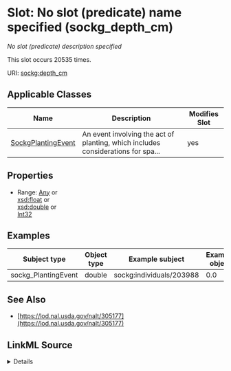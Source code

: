

# Slot: No slot (predicate) name specified (sockg_depth_cm)


_No slot (predicate) description specified_






This slot occurs 20535 times.


URI: [sockg:depth_cm](https://idir.uta.edu/sockg-ontology/docs/depth_cm)



<!-- no inheritance hierarchy -->





## Applicable Classes

| Name | Description | Modifies Slot |
| --- | --- | --- |
| [SockgPlantingEvent](../classes/SockgPlantingEvent.md) | An event involving the act of planting, which includes considerations for spa... |  yes  |







## Properties

* Range: [Any](../classes/Any.md)&nbsp;or&nbsp;<br />[xsd:float](http://www.w3.org/2001/XMLSchema#float)&nbsp;or&nbsp;<br />[xsd:double](http://www.w3.org/2001/XMLSchema#double)&nbsp;or&nbsp;<br />[Int32](../types/Int32.md)






## Examples

| Subject type | Object type | Example subject | Example object | Occurrences |
| --- | --- | --- | --- | --- |
| sockg_PlantingEvent | double | sockg:individuals/203988 | 0.0 | 20535 |


## See Also

* [https://lod.nal.usda.gov/nalt/305177](https://lod.nal.usda.gov/nalt/305177)



## LinkML Source

<details>

```yaml
name: sockg_depth_cm
annotations:
  count:
    tag: count
    value: 20535
description: No slot (predicate) description specified
title: No slot (predicate) name specified
examples:
- object:
    example_object: '0.0'
    example_object_type: double
    example_predicate: sockg:depth_cm
    example_subject: sockg:individuals/203988
    example_subject_type: sockg_PlantingEvent
from_schema: soc-kg
see_also:
- https://lod.nal.usda.gov/nalt/305177
rank: 1000
slot_uri: sockg:depth_cm
alias: sockg_depth_cm
domain_of:
- sockg_PlantingEvent
union_of:
- '{''domain'': ''sockg_Amendment''}'
- '{''domain'': ''sockg_PlantingEvent''}'
range: Any
any_of:
- range: float
- range: double
- range: int32

```
</details>